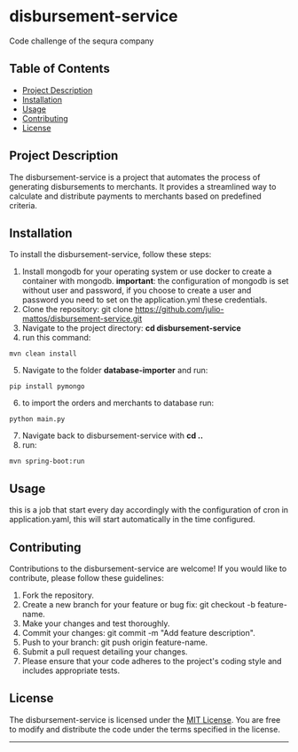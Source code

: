 # disbursement-service
Code challenge of the sequra company

## Table of Contents

- [Project Description](#project-description)
- [Installation](#installation)
- [Usage](#usage)
- [Contributing](#contributing)
- [License](#license)

## Project Description

The disbursement-service is a project that automates the process of generating disbursements to merchants. It provides a streamlined way to calculate and distribute payments to merchants based on predefined criteria.

## Installation

To install the disbursement-service, follow these steps:
1. Install mongodb for your operating system or use docker to create a container with mongodb. **important**: the configuration of mongodb is set without user and password, if you choose to create a user and password you need to set on the application.yml these credentials.
2. Clone the repository: git clone https://github.com/julio-mattos/disbursement-service.git
3. Navigate to the project directory: **cd disbursement-service**
4. run this command:
```shell
mvn clean install
```
5. Navigate to the folder **database-importer** and run:
```shell
pip install pymongo
```
6. to import the orders and merchants to database run:
````shell
python main.py
````
7. Navigate back to disbursement-service with **cd ..**
8. run:
````shell
mvn spring-boot:run
````
## Usage

this is a job that start every day accordingly with the configuration of cron in application.yaml, this will start automatically in the time configured.
## Contributing

Contributions to the disbursement-service are welcome! If you would like to contribute, please follow these guidelines:

1. Fork the repository.
2. Create a new branch for your feature or bug fix: git checkout -b feature-name.
3. Make your changes and test thoroughly.
4. Commit your changes: git commit -m "Add feature description".
5. Push to your branch: git push origin feature-name.
6. Submit a pull request detailing your changes.
7. Please ensure that your code adheres to the project's coding style and includes appropriate tests.

## License

The disbursement-service is licensed under the [MIT License](https://joinup.ec.europa.eu/licence/mit-license). You are free to modify and distribute the code under the terms specified in the license.

---
